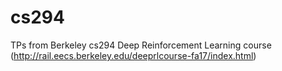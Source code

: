 # cs294
TPs from Berkeley cs294 Deep Reinforcement Learning course (http://rail.eecs.berkeley.edu/deeprlcourse-fa17/index.html)
